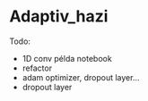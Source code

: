 # Adaptiv_hazi

Todo:

- 1D conv példa notebook
- refactor
- adam optimizer, dropout layer...
- dropout layer
 
